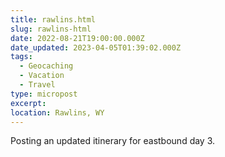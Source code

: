 ```yaml
---
title: rawlins.html
slug: rawlins-html
date: 2022-08-21T19:00:00.000Z
date_updated: 2023-04-05T01:39:02.000Z
tags: 
  - Geocaching
  - Vacation
  - Travel
type: micropost
excerpt: 
location: Rawlins, WY
---
```


Posting an updated itinerary for eastbound day 3.

